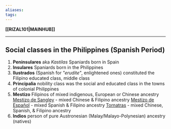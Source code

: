 ```yaml
---
aliases:
tags:
---
```

**[[RIZAL101|MAINHUB]]**

---
## Social classes in the Philippines (Spanish Period)
1. **Peninsulares** aka *Kastilas*
   Spaniards born in Spain
2. **Insulares**
   Spaniards born in the Philippines
3. **Ilustrados** (Spanish for *"erudite"*, enlightened ones)
   constituted the Filipino educated class, middle class
4. **Principalia**
   nobility class  was the social and educated class in the towns of colonial Philippines
5. **Mestizo**
   Filipinos of mixed indigenous, European or Chinese ancestry
   <u>Mestizo de Sangley</u> - mixed Chinese & Filipino ancestry
   <u>Mestizo de Español</u> - mixed Spanish & Filipino ancestry
   <u>Tornatras</u> - mixed Chinese, Spanish, & Filipino ancestry
6. **Indios**
   person of pure Austronesian (Malay/Malayo-Polynesian) ancestry (natives)